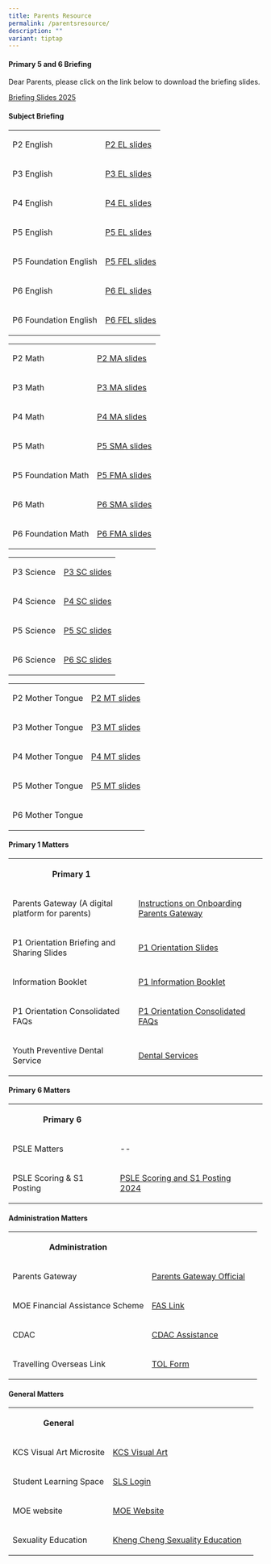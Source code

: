 ```yaml
---
title: Parents Resource
permalink: /parentsresource/
description: ""
variant: tiptap
---
```

<h4>Primary 5 and 6 Briefing</h4>
<p>Dear Parents, please click on the link below to download the briefing
slides.</p>
<p><a href="/files/Parents/2025_Parents_Briefing_Hall_Segment_P5_6.pdf" rel="noopener nofollow" target="_blank">Briefing Slides 2025</a>
</p>
<p></p>
<h4>Subject Briefing</h4>
<table style="minWidth: 50px">
<colgroup>
<col>
<col>
</colgroup>
<tbody>
<tr>
<td rowspan="1" colspan="1">
<p>P2 English</p>
</td>
<td rowspan="1" colspan="1">
<p><a href="/files/Parents/Parents__Briefing___P2_EL_Slides.pdf" rel="noopener nofollow" target="_blank">P2 EL slides</a>
</p>
</td>
</tr>
<tr>
<td rowspan="1" colspan="1">
<p>P3 English</p>
</td>
<td rowspan="1" colspan="1">
<p><a href="/files/Parents/Parents__Briefing___P3_EL_Slides.pdf" rel="noopener nofollow" target="_blank">P3 EL slides</a>
</p>
</td>
</tr>
<tr>
<td rowspan="1" colspan="1">
<p>P4 English</p>
</td>
<td rowspan="1" colspan="1">
<p><a href="/files/Parents/Parents__Briefing___P4_EL_Slides.pdf" rel="noopener nofollow" target="_blank">P4 EL slides</a>
</p>
</td>
</tr>
<tr>
<td rowspan="1" colspan="1">
<p>P5 English</p>
</td>
<td rowspan="1" colspan="1">
<p><a href="/files/Parents/Parents__Briefing___P5_EL_Slides.pdf" rel="noopener nofollow" target="_blank">P5 EL slides</a>
</p>
</td>
</tr>
<tr>
<td rowspan="1" colspan="1">
<p>P5 Foundation English</p>
</td>
<td rowspan="1" colspan="1">
<p><a href="/files/Parents/Parents__Briefing___P5_FEL_Slides.pdf" rel="noopener nofollow" target="_blank">P5 FEL slides</a>
</p>
</td>
</tr>
<tr>
<td rowspan="1" colspan="1">
<p>P6 English</p>
</td>
<td rowspan="1" colspan="1">
<p><a href="/files/Parents/Parents__Briefing___P6_EL_Slides.pdf" rel="noopener nofollow" target="_blank">P6 EL slides</a>
</p>
</td>
</tr>
<tr>
<td rowspan="1" colspan="1">
<p>P6 Foundation English</p>
</td>
<td rowspan="1" colspan="1">
<p><a href="/files/Parents/Parents__Briefing___P6_FEL_Slides.pdf" rel="noopener nofollow" target="_blank">P6 FEL slides</a>
</p>
</td>
</tr>
</tbody>
</table>
<table style="minWidth: 50px">
<colgroup>
<col>
<col>
</colgroup>
<tbody>
<tr>
<td rowspan="1" colspan="1">
<p>P2 Math</p>
</td>
<td rowspan="1" colspan="1">
<p><a href="/files/Parents/2025_Parents__Briefing___P2_MA_Slides.pdf" rel="noopener nofollow" target="_blank">P2 MA slides</a>
</p>
</td>
</tr>
<tr>
<td rowspan="1" colspan="1">
<p>P3 Math</p>
</td>
<td rowspan="1" colspan="1">
<p><a href="/files/Parents/2025_Parents__Briefing___P3_MA_Slides.pdf" rel="noopener nofollow" target="_blank">P3 MA slides</a>
</p>
</td>
</tr>
<tr>
<td rowspan="1" colspan="1">
<p>P4 Math</p>
</td>
<td rowspan="1" colspan="1">
<p><a href="/files/Parents/2025_Parents__Briefing___P4_MA_Slides.pdf" rel="noopener nofollow" target="_blank">P4 MA slides</a>
</p>
</td>
</tr>
<tr>
<td rowspan="1" colspan="1">
<p>P5 Math</p>
</td>
<td rowspan="1" colspan="1">
<p><a href="/files/Parents/2025_Parents__Briefing___P5_SMA_Slides.pdf" rel="noopener nofollow" target="_blank">P5 SMA slides</a>
</p>
</td>
</tr>
<tr>
<td rowspan="1" colspan="1">
<p>P5 Foundation Math</p>
</td>
<td rowspan="1" colspan="1">
<p><a href="/files/Parents/2025_Parents__Briefing___P5_FMA_Slides.pdf" rel="noopener nofollow" target="_blank">P5 FMA slides</a>
</p>
</td>
</tr>
<tr>
<td rowspan="1" colspan="1">
<p>P6 Math</p>
</td>
<td rowspan="1" colspan="1">
<p><a href="/files/Parents/2025_Parents__Briefing___P6_SMA_Slides.pdf" rel="noopener nofollow" target="_blank">P6 SMA slides</a>
</p>
</td>
</tr>
<tr>
<td rowspan="1" colspan="1">
<p>P6 Foundation Math</p>
</td>
<td rowspan="1" colspan="1">
<p><a href="/files/Parents/2025_Parents__Briefing___P6_FMA_Slides.pdf" rel="noopener nofollow" target="_blank">P6 FMA slides</a>
</p>
</td>
</tr>
</tbody>
</table>
<table style="minWidth: 50px">
<colgroup>
<col>
<col>
</colgroup>
<tbody>
<tr>
<td rowspan="1" colspan="1">
<p>P3 Science</p>
</td>
<td rowspan="1" colspan="1">
<p><a href="/files/Parents/Parents__Briefing___Primary_3_Science.pdf" rel="noopener nofollow" target="_blank">P3 SC slides</a>
</p>
</td>
</tr>
<tr>
<td rowspan="1" colspan="1">
<p>P4 Science</p>
</td>
<td rowspan="1" colspan="1">
<p><a href="/files/Parents/Parents__Briefing___Primary_4_Science.pdf" rel="noopener nofollow" target="_blank">P4 SC slides</a>
</p>
</td>
</tr>
<tr>
<td rowspan="1" colspan="1">
<p>P5 Science</p>
</td>
<td rowspan="1" colspan="1">
<p><a href="/files/Parents/Parents__Briefing___Primary_5_Science.pdf" rel="noopener nofollow" target="_blank">P5 SC slides</a>
</p>
</td>
</tr>
<tr>
<td rowspan="1" colspan="1">
<p>P6 Science</p>
</td>
<td rowspan="1" colspan="1">
<p><a href="/files/Parents/Parents__Briefing___Primary_6_Science.pdf" rel="noopener nofollow" target="_blank">P6 SC slides</a>
</p>
</td>
</tr>
</tbody>
</table>
<table style="minWidth: 50px">
<colgroup>
<col>
<col>
</colgroup>
<tbody>
<tr>
<td rowspan="1" colspan="1">
<p>P2 Mother Tongue</p>
</td>
<td rowspan="1" colspan="1">
<p><a href="/files/Parents/2025_Parents__Briefing_P2_MT.pdf" rel="noopener nofollow" target="_blank">P2 MT slides</a>
</p>
</td>
</tr>
<tr>
<td rowspan="1" colspan="1">
<p>P3 Mother Tongue</p>
</td>
<td rowspan="1" colspan="1">
<p><a href="/files/Parents/2025_Parents__Briefing_P3_MT.pdf" rel="noopener nofollow" target="_blank">P3 MT slides</a>
</p>
</td>
</tr>
<tr>
<td rowspan="1" colspan="1">
<p>P4 Mother Tongue</p>
</td>
<td rowspan="1" colspan="1">
<p><a href="/files/Parents/2025_Parents__Briefing_P4_MT.pdf" rel="noopener nofollow" target="_blank">P4 MT slides</a>
</p>
</td>
</tr>
<tr>
<td rowspan="1" colspan="1">
<p>P5 Mother Tongue</p>
</td>
<td rowspan="1" colspan="1">
<p><a href="/files/Parents/2025_Parents__Briefing_P5_MT.pdf" rel="noopener nofollow" target="_blank">P5 MT slides</a>
</p>
</td>
</tr>
<tr>
<td rowspan="1" colspan="1">
<p>P6 Mother Tongue</p>
</td>
<td rowspan="1" colspan="1">
<p></p>
</td>
</tr>
</tbody>
</table>
<h4>Primary 1 Matters</h4>
<table style="minWidth: 75px">
<colgroup>
<col>
<col>
<col>
</colgroup>
<tbody>
<tr>
<th rowspan="1" colspan="1">
<p>Primary 1</p>
</th>
<th rowspan="1" colspan="1">
<p></p>
</th>
<th rowspan="1" colspan="1">
<p></p>
</th>
</tr>
<tr>
<td rowspan="1" colspan="1">
<p>Parents Gateway (A digital platform for parents)</p>
</td>
<td rowspan="1" colspan="1">
<p><a href="/files/Parents/Annex_A___Instructions_on_Onboarding_Parents_Gateway.pdf" rel="noopener noreferrer nofollow" target="_blank">Instructions on Onboarding Parents Gateway</a>
</p>
</td>
<td rowspan="1" colspan="1">
<p></p>
</td>
</tr>
<tr>
<td rowspan="1" colspan="1">
<p>P1 Orientation Briefing and Sharing Slides</p>
</td>
<td rowspan="1" colspan="1">
<p><a href="/files/Parents/P1_Orientation_Slides_2025_conv_2.pdf" rel="noopener nofollow" target="_blank">P1 Orientation Slides</a>
</p>
</td>
<td rowspan="1" colspan="1">
<p></p>
</td>
</tr>
<tr>
<td rowspan="1" colspan="1">
<p>Information Booklet</p>
</td>
<td rowspan="1" colspan="1">
<p><a href="/files/Parents/P1_Information_Booklet.pdf" rel="noopener nofollow" target="_blank">P1 Information Booklet</a>
</p>
</td>
<td rowspan="1" colspan="1">
<p></p>
</td>
</tr>
<tr>
<td rowspan="1" colspan="1">
<p>P1 Orientation Consolidated FAQs</p>
</td>
<td rowspan="1" colspan="1">
<p><a href="/files/Parents/P1_Orientation_Consolidated_FAQs_2025.pdf" rel="noopener nofollow" target="_blank">P1 Orientation Consolidated FAQs</a>
</p>
</td>
<td rowspan="1" colspan="1">
<p></p>
</td>
</tr>
<tr>
<td rowspan="1" colspan="1">
<p>Youth Preventive Dental Service</p>
</td>
<td rowspan="1" colspan="1">
<p><a href="https://go.gov.sg/schdentalservices" rel="noopener nofollow" target="_blank">Dental Services</a>
</p>
</td>
<td rowspan="1" colspan="1">
<p></p>
</td>
</tr>
</tbody>
</table>
<h4>Primary 6 Matters</h4>
<table style="minWidth: 75px">
<colgroup>
<col>
<col>
<col>
</colgroup>
<tbody>
<tr>
<th rowspan="1" colspan="1">
<p>Primary 6</p>
</th>
<th rowspan="1" colspan="1">
<p></p>
</th>
<th rowspan="1" colspan="1">
<p></p>
</th>
</tr>
<tr>
<td rowspan="1" colspan="1">
<p>PSLE Matters</p>
</td>
<td rowspan="1" colspan="1">
<p>--</p>
</td>
<td rowspan="1" colspan="1">
<p></p>
</td>
</tr>
<tr>
<td rowspan="1" colspan="1">
<p>PSLE Scoring &amp; S1 Posting</p>
</td>
<td rowspan="1" colspan="1">
<p><a href="/files/Parents/PSLE_Scoring_and_S1_Posting___Parent_Engagement_2024.pdf" rel="noopener noreferrer nofollow" target="_blank">PSLE Scoring and S1 Posting 2024</a>
</p>
</td>
<td rowspan="1" colspan="1">
<p></p>
</td>
</tr>
</tbody>
</table>
<h4>Administration Matters</h4>
<table style="minWidth: 75px">
<colgroup>
<col>
<col>
<col>
</colgroup>
<tbody>
<tr>
<th rowspan="1" colspan="1">
<p>Administration</p>
</th>
<th rowspan="1" colspan="1">
<p></p>
</th>
<th rowspan="1" colspan="1">
<p></p>
</th>
</tr>
<tr>
<td rowspan="1" colspan="1">
<p>Parents Gateway</p>
</td>
<td rowspan="1" colspan="1">
<p><a href="https://pg.moe.edu.sg/" rel="noopener noreferrer nofollow" target="_blank">Parents Gateway Official</a>
</p>
</td>
<td rowspan="1" colspan="1">
<p></p>
</td>
</tr>
<tr>
<td rowspan="1" colspan="1">
<p>MOE Financial Assistance Scheme</p>
</td>
<td rowspan="1" colspan="1">
<p><a href="https://www.moe.gov.sg/financial-matters/financial-assistance" rel="noopener noreferrer nofollow" target="_blank">FAS Link</a>
</p>
</td>
<td rowspan="1" colspan="1">
<p></p>
</td>
</tr>
<tr>
<td rowspan="1" colspan="1">
<p>CDAC</p>
</td>
<td rowspan="1" colspan="1">
<p><a href="https://mycdac.my.site.com/s/login/" rel="noopener noreferrer nofollow" target="_blank">CDAC Assistance</a>
</p>
</td>
<td rowspan="1" colspan="1">
<p></p>
</td>
</tr>
<tr>
<td rowspan="1" colspan="1">
<p>Travelling Overseas Link</p>
</td>
<td rowspan="1" colspan="1">
<p><a href="https://go.gov.sg/applicationtotraveloverseas" rel="noopener nofollow" target="_blank">TOL Form</a>
</p>
</td>
<td rowspan="1" colspan="1">
<p></p>
</td>
</tr>
</tbody>
</table>
<h4>General Matters</h4>
<table style="minWidth: 75px">
<colgroup>
<col>
<col>
<col>
</colgroup>
<tbody>
<tr>
<th rowspan="1" colspan="1">
<p>General</p>
</th>
<th rowspan="1" colspan="1">
<p></p>
</th>
<th rowspan="1" colspan="1">
<p></p>
</th>
</tr>
<tr>
<td rowspan="1" colspan="1">
<p>KCS Visual Art Microsite</p>
</td>
<td rowspan="1" colspan="1">
<p><a href="https://sites.google.com/moe.edu.sg/art-at-kcs/about-us" rel="noopener noreferrer nofollow" target="_blank">KCS Visual Art</a>
</p>
</td>
<td rowspan="1" colspan="1">
<p></p>
</td>
</tr>
<tr>
<td rowspan="1" colspan="1">
<p>Student Learning Space</p>
</td>
<td rowspan="1" colspan="1">
<p><a href="https://vle.learning.moe.edu.sg/login" rel="noopener noreferrer nofollow" target="_blank">SLS Login</a>
</p>
</td>
<td rowspan="1" colspan="1">
<p></p>
</td>
</tr>
<tr>
<td rowspan="1" colspan="1">
<p>MOE website</p>
</td>
<td rowspan="1" colspan="1">
<p><a href="https://www.moe.gov.sg/" rel="noopener noreferrer nofollow" target="_blank">MOE Website</a>
</p>
</td>
<td rowspan="1" colspan="1">
<p></p>
</td>
</tr>
<tr>
<td rowspan="1" colspan="1">
<p>Sexuality Education</p>
</td>
<td rowspan="1" colspan="1">
<p><a href="https://www.khengcheng.moe.edu.sg/sexualityedu/" rel="noopener noreferrer nofollow" target="_blank">Kheng Cheng Sexuality Education</a>
</p>
</td>
<td rowspan="1" colspan="1">
<p></p>
</td>
</tr>
</tbody>
</table>
<p></p>